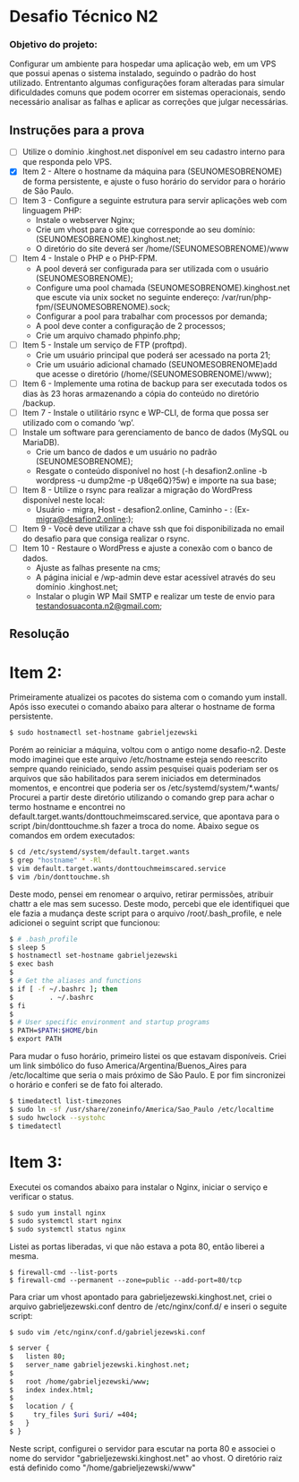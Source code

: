 <h1>Desafio Técnico N2</h1>
<h3>Objetivo do projeto:</h3>
<p>Configurar um ambiente para hospedar uma aplicação web, em um VPS que possui apenas o sistema instalado, seguindo o padrão do host utilizado. Entrentanto algumas configurações foram alteradas para simular dificuldades
comuns que podem ocorrer em sistemas operacionais, sendo necessário analisar as falhas e aplicar as correções que julgar necessárias.</p>

## Instruções para a prova

- [ ] Utilize o domínio .kinghost.net disponível em seu cadastro interno para que responda pelo VPS.
- [x] Item 2 - Altere o hostname da máquina para (SEUNOMESOBRENOME) de forma persistente, e ajuste o fuso horário do servidor para o horário de São Paulo.
- [ ] Item 3 - Configure a seguinte estrutura para servir aplicações web com linguagem PHP:
  - Instale o webserver Nginx;
  - Crie um vhost para o site que corresponde ao seu domínio: (SEUNOMESOBRENOME).kinghost.net;
  - O diretório do site deverá ser /home/(SEUNOMESOBRENOME)/www
- [ ] Item 4 - Instale o PHP e o PHP-FPM.
  - A pool deverá ser configurada para ser utilizada com o usuário (SEUNOMESOBRENOME);
  - Configure uma pool chamada (SEUNOMESOBRENOME).kinghost.net que escute via unix socket no seguinte endereço: /var/run/php-fpm/(SEUNOMESOBRENOME).sock;
  - Configurar a pool para trabalhar com processos por demanda;
  - A pool deve conter a configuração de 2 processos;
  - Crie um arquivo chamado phpinfo.php;
- [ ] Item 5 - Instale um serviço de FTP (proftpd).
  - Crie um usuário principal que poderá ser acessado na porta 21;
  - Crie um usuário adicional chamado (SEUNOMESOBRENOME)add que acesse o diretório (/home/(SEUNOMESOBRENOME)/www);
- [ ] Item 6 - Implemente uma rotina de backup para ser executada todos os dias às 23 horas armazenando a cópia do conteúdo no diretório /backup.
- [ ] Item 7 - Instale o utilitário rsync e WP-CLI, de forma que possa ser utilizado com o comando ‘wp’.
- [ ] Instale um software para gerenciamento de banco de dados (MySQL ou MariaDB).
  - Crie um banco de dados e um usuário no padrão (SEUNOMESOBRENOME);
  - Resgate o conteúdo disponível no host (-h desafion2.online -b wordpress -u dump2me -p U8qe6Q}?5w) e importe na sua base;
- [ ] Item 8 - Utilize o rsync para realizar a migração do WordPress disponível neste local:
  - Usuário - migra, Host - desafion2.online, Caminho - : (Ex- migra@desafion2.online:);
- [ ] Item 9 - Você deve utilizar a chave ssh que foi disponibilizada no email do desafio para que consiga realizar o rsync.
- [ ] Item 10 - Restaure o WordPress e ajuste a conexão com o banco de dados.
  - Ajuste as falhas presente na cms;
  - A página inicial  e /wp-admin deve estar acessível através do seu domínio .kinghost.net;
  - Instalar o plugin WP Mail SMTP e realizar um teste de envio para testandosuaconta.n2@gmail.com;

## Resolução
<h1>Item 2:</h1>
<p>Primeiramente atualizei os pacotes do sistema com o comando yum install. Após isso executei o comando abaixo para alterar o hostname de forma persistente.
</p>

```bash
$ sudo hostnamectl set-hostname gabrieljezewski
```

<p>Porém ao reiniciar a máquina, voltou com o antigo nome desafio-n2. Deste modo imaginei que este arquivo /etc/hostname esteja sendo reescrito sempre quando reiniciado, sendo assim pesquisei quais poderiam ser os arquivos que são habilitados para serem iniciados em determinados momentos, e encontrei que poderia ser os /etc/systemd/system/*.wants/
Procurei a partir deste diretório utilizando o comando grep para achar o termo hostname e encontrei no default.target.wants/donttouchmeimscared.service, que apontava para o script /bin/donttouchme.sh fazer a troca do nome.
Abaixo segue os comandos em ordem executados:
</p>

```bash
$ cd /etc/systemd/system/default.target.wants
$ grep "hostname" * -Rl
$ vim default.target.wants/donttouchmeimscared.service
$ vim /bin/donttouchme.sh
```

<p>Deste modo, pensei em renomear o arquivo, retirar permissões, atribuir chattr a ele mas sem sucesso. Deste modo, percebi que ele identifiquei que ele fazia a mudança deste script para o arquivo /root/.bash_profile, e nele adicionei o seguint script que funcionou:</p>

```bash
$ # .bash_profile
$ sleep 5
$ hostnamectl set-hostname gabrieljezewski
$ exec bash
$ 
$ # Get the aliases and functions
$ if [ -f ~/.bashrc ]; then
$         . ~/.bashrc
$ fi
$ 
$ # User specific environment and startup programs
$ PATH=$PATH:$HOME/bin
$ export PATH
```

<p>Para mudar o fuso horário, primeiro listei os que estavam disponíveis. Criei um link simbólico do fuso America/Argentina/Buenos_Aires para /etc/localtime que seria o mais próximo de São Paulo. E por fim sincronizei o horário e conferi se de fato foi alterado.</p>

```bash
$ timedatectl list-timezones
$ sudo ln -sf /usr/share/zoneinfo/America/Sao_Paulo /etc/localtime
$ sudo hwclock --systohc
$ timedatectl
```

<h1>Item 3:</h1>
<p>Executei os comandos abaixo para instalar o Nginx, iniciar o serviço e verificar o status.</p>

```bash
$ sudo yum install nginx
$ sudo systemctl start nginx
$ sudo systemctl status nginx
```

<p>Listei as portas liberadas, vi que não estava a pota 80, então liberei a mesma.</p>

```bas
$ firewall-cmd --list-ports
$ firewall-cmd --permanent --zone=public --add-port=80/tcp
```

<p>Para criar um vhost apontado para gabrieljezewski.kinghost.net, criei o arquivo gabrieljezewski.conf dentro de /etc/nginx/conf.d/ e inseri o seguite script:</p>

```bas
$ sudo vim /etc/nginx/conf.d/gabrieljezewski.conf
```

```bash
$ server {
$   listen 80;
$   server_name gabrieljezewski.kinghost.net;
$   
$   root /home/gabrieljezewski/www;
$   index index.html;
$ 
$   location / {
$     try_files $uri $uri/ =404;
$   }
$ }
```

<p>Neste script, configurei o servidor para escutar na porta 80 e associei o nome do servidor "gabrieljezewski.kinghost.net" ao vhost. O diretório raiz está definido como "/home/gabrieljezewski/www"</p>
